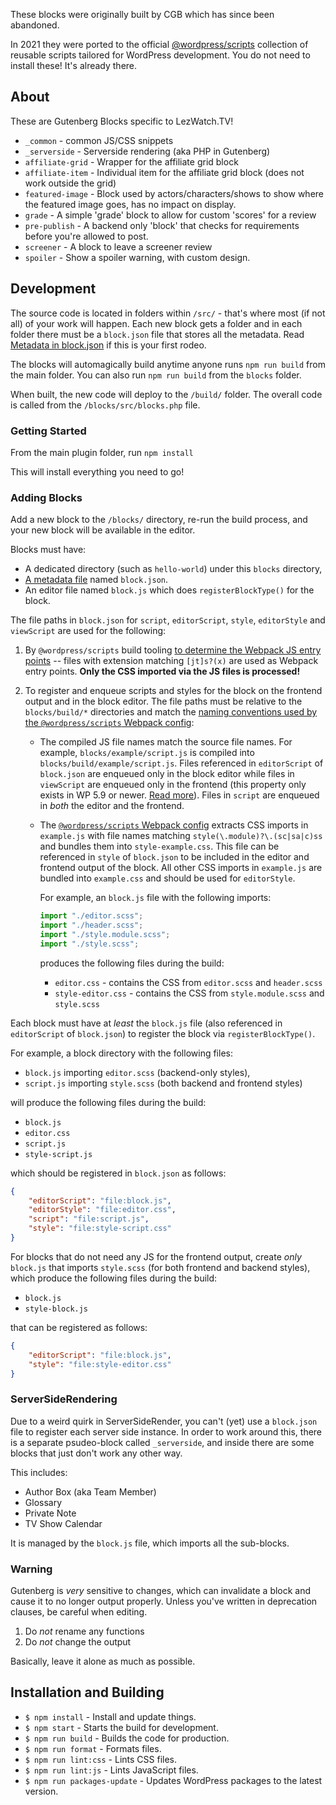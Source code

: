 These blocks were originally built by CGB which has since been abandoned.

In 2021 they were ported to the official [@wordpress/scripts](https://developer.wordpress.org/block-editor/reference-guides/packages/packages-scripts/) collection of reusable scripts tailored for WordPress development. You do not need to install these! It's already there.

## About

These are Gutenberg Blocks specific to LezWatch.TV!

* `_common` - common JS/CSS snippets
* `_serverside` - Serverside rendering (aka PHP in Gutenberg)
* `affiliate-grid` - Wrapper for the affiliate grid block
* `affiliate-item` - Individual item for the affiliate grid block (does not work outside the grid)
* `featured-image` - Block used by actors/characters/shows to show where the featured image goes, has no impact on display.
* `grade` - A simple 'grade' block to allow for custom 'scores' for a review
* `pre-publish` - A backend only 'block' that checks for requirements before you're allowed to post.
* `screener` - A block to leave a screener review
* `spoiler` - Show a spoiler warning, with custom design.

## Development

The source code is located in folders within `/src/` - that's where most (if not all) of your work will happen. Each new block gets a folder and in each folder there must be a `block.json` file that stores all the metadata. Read [Metadata in block.json](https://developer.wordpress.org/block-editor/reference-guides/block-api/block-metadata/) if this is your first rodeo.

The blocks will automagically build anytime anyone runs `npm run build` from the main folder. You can also run `npm run build` from the `blocks` folder.

When built, the new code will deploy to the `/build/` folder. The overall code is called from the `/blocks/src/blocks.php` file.

### Getting Started

From the main plugin folder, run `npm install`

This will install everything you need to go!

### Adding Blocks

Add a new block to the `/blocks/` directory, re-run the build process, and your new block will be available in the editor.

Blocks must have:

- A dedicated directory (such as `hello-world`) under this `blocks` directory,
- [A metadata file](https://developer.wordpress.org/block-editor/reference-guides/block-api/block-metadata/) named `block.json`.
- An editor file named `block.js` which does `registerBlockType()` for the block.

The file paths in `block.json` for `script`, `editorScript`, `style`, `editorStyle` and `viewScript` are used for the following:

1. By `@wordpress/scripts` build tooling [to determine the Webpack JS entry points](https://github.com/WordPress/gutenberg/blob/8dcb185deb5ac7f8c4cf0de32962023be3ef9d3e/packages/scripts/utils/config.js#L206-L281) -- files with extension matching `[jt]s?(x)` are used as Webpack entry points. **Only the CSS imported via the JS files is processed!**

2. To register and enqueue scripts and styles for the block on the frontend output and in the block editor. The file paths must be relative to the `blocks/build/*` directories and match the [naming conventions used by the `@wordpress/scripts` Webpack config](https://github.com/WordPress/gutenberg/blob/60bddd382c2b66c1c9ccd726717087a376958fa2/docs/reference-guides/block-api/block-metadata.md):

   - The compiled JS file names match the source file names. For example, `blocks/example/script.js` is compiled into `blocks/build/example/script.js`. Files referenced in `editorScript` of `block.json` are enqueued only in the block editor while files in `viewScript` are enqueued only in the frontend (this property only exists in WP 5.9 or newer. [Read more](https://developer.wordpress.org/block-editor/reference-guides/block-api/block-metadata/#view-script)). Files in `script` are enqueued in _both_ the editor and the frontend.

   - The [`@wordpress/scripts` Webpack config](https://github.com/WordPress/gutenberg/blob/8dcb185deb5ac7f8c4cf0de32962023be3ef9d3e/packages/scripts/config/webpack.config.js#L108-L122) extracts CSS imports in `example.js` with file names matching `style(\.module)?\.(sc|sa|c)ss` and bundles them into `style-example.css`. This file can be referenced in `style` of `block.json` to be included in the editor and frontend output of the block. All other CSS imports in `example.js` are bundled into `example.css` and should be used for `editorStyle`.

     For example, an `block.js` file with the following imports:

     ```js
     import "./editor.scss";
     import "./header.scss";
     import "./style.module.scss";
     import "./style.scss";
     ```

     produces the following files during the build:

     - `editor.css` - contains the CSS from `editor.scss` and `header.scss`
     - `style-editor.css` - contains the CSS from `style.module.scss` and `style.scss`

Each block must have at _least_ the `block.js` file (also referenced in `editorScript` of `block.json`) to register the block via `registerBlockType()`.

For example, a block directory with the following files:

- `block.js` importing `editor.scss` (backend-only styles),
- `script.js` importing `style.scss` (both backend and frontend styles)

will produce the following files during the build:

- `block.js`
- `editor.css`
- `script.js`
- `style-script.js`

which should be registered in `block.json` as follows:

```json
{
	"editorScript": "file:block.js",
	"editorStyle": "file:editor.css",
	"script": "file:script.js",
	"style": "file:style-script.css"
}
```

For blocks that do not need any JS for the frontend output, create _only_ `block.js` that imports `style.scss` (for both frontend and backend styles), which produce the following files during the build:

- `block.js`
- `style-block.js`

that can be registered as follows:

```json
{
	"editorScript": "file:block.js",
	"style": "file:style-editor.css"
}
```

### ServerSideRendering

Due to a weird quirk in ServerSideRender, you can't (yet) use a `block.json` file to register each server side instance. In order to work around this, there is a separate psudeo-block called `_serverside`, and inside there are some blocks that just don't work any other way.

This includes:

* Author Box (aka Team Member)
* Glossary
* Private Note
* TV Show Calendar

It is managed by the `block.js` file, which imports all the sub-blocks.

### Warning

Gutenberg is _very_ sensitive to changes, which can invalidate a block and cause it to no longer output properly. Unless you've written in deprecation clauses, be careful when editing.

1. Do _not_ rename any functions
2. Do _not_ change the output

Basically, leave it alone as much as possible.

## Installation and Building

* `$ npm install` - Install and update things.
* `$ npm start` - Starts the build for development.
* `$ npm run build` - Builds the code for production.
* `$ npm run format` - Formats files.
* `$ npm run lint:css` - Lints CSS files.
* `$ npm run lint:js` - Lints JavaScript files.
* `$ npm run packages-update` - Updates WordPress packages to the latest version.
